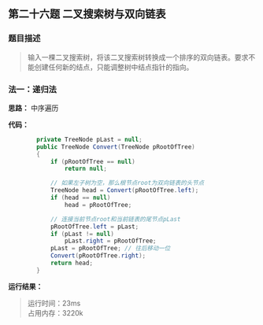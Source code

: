 ## 第二十六题 二叉搜索树与双向链表


### 题目描述

> 输入一棵二叉搜索树，将该二叉搜索树转换成一个排序的双向链表。要求不能创建任何新的结点，只能调整树中结点指针的指向。

### 法一：递归法

**思路：** 中序遍历

**代码：** 

```C#
        private TreeNode pLast = null;
        public TreeNode Convert(TreeNode pRootOfTree)
        {
            if (pRootOfTree == null)
                return null;

            // 如果左子树为空，那么根节点root为双向链表的头节点
            TreeNode head = Convert(pRootOfTree.left);
            if (head == null)
                head = pRootOfTree;

            // 连接当前节点root和当前链表的尾节点pLast
            pRootOfTree.left = pLast;
            if (pLast != null)
                pLast.right = pRootOfTree;
            pLast = pRootOfTree; // 往后移动一位
            Convert(pRootOfTree.right);
            return head;
        }
```

**运行结果：** 

> 运行时间：23ms   
占用内存：3220k